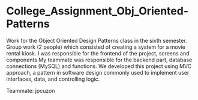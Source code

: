 # College_Assignment_Obj_Oriented-Patterns
Work for the Object Oriented Design Patterns class in the sixth semester.
Group work (2 people) which consisted of creating a system for a movie rental kiosk.
I was responsible for the frontend of the project, screens and components
My teammate was responsible for the backend part, database connections (MySQL) and functions.
We developed this project using MVC approach, a pattern in software design commonly used to implement user interfaces, data, and controlling logic.

Teammate: jpcuzon
